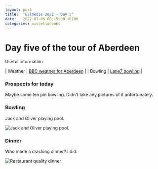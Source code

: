 ```yaml
---
layout: post
title:  "Balmedie 2022 - Day 5"
date:   2022-07-06 08:15:00 +0100
categories: miscellaneous
---
```

# Day five of the tour of Aberdeen

Useful information

| Weather | [BBC weather for Aberdeen](https://www.bbc.co.uk/weather/2657832) |
| Bowling | [Lane7 bowling](https://lane7.co.uk/aberdeen/) |


### Prospects for today
Maybe some ten pin bowling. Didn't take any pictures of it unfortunately.

### Bowling  

Jack and Oliver playing pool. 

![Jack and Oliver playing pool.](/assets/PXL_20220706_162246250-01.jpg)


### Dinner

Who made a cracking dinner? I did.  

![Restaurant quality dinner](/assets/PXL_20220706_175111805-01.jpg)
